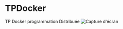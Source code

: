 # TPDocker
TP Docker programmation Distribuée
![Capture d'écran](Capture%20d'écran%202024-04-05%20.png)
